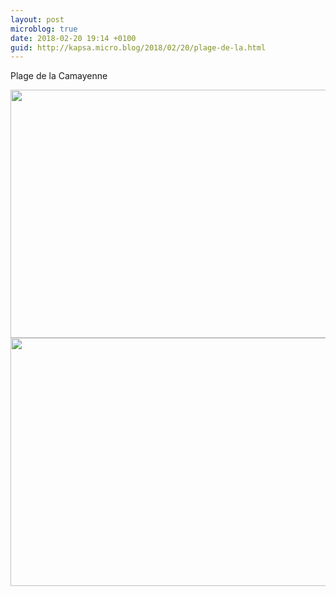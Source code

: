 ```yaml
---
layout: post
microblog: true
date: 2018-02-20 19:14 +0100
guid: http://kapsa.micro.blog/2018/02/20/plage-de-la.html
---
```

Plage de la Camayenne

<img src="http://www.jeankapsa.com/uploads/2018/b04d63c729.jpg" width="600" height="397" /><img src="http://www.jeankapsa.com/uploads/2018/b5a53dfdef.jpg" width="600" height="397" />
